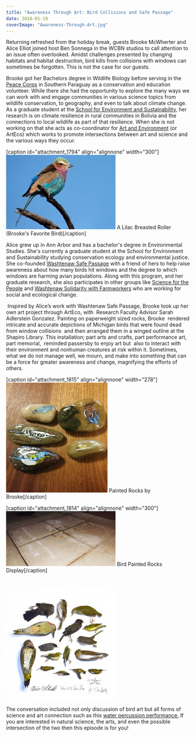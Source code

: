 ```yaml
---
title: "Awareness Through Art: Bird Collisions and Safe Passage"
date: 2018-01-18
coverImage: "Awareness-Through-Art.jpg"
---
```


Returning refreshed from the holiday break, guests Brooke McWherter and Alice Elliot joined host Ben Sonnega in the WCBN studios to call attention to an issue often overlooked. Amidst challenges presented by changing habitats and habitat destruction, bird kills from collisions with windows can sometimes be forgotten. This is not the case for our guests.

Brooke got her Bachelors degree in Wildlife Biology before serving in the [Peace Corps](https://www.peacecorps.gov/) in Southern Paraguay as a conservation and education volunteer. While there she had the opportunity to explore the many ways we can work with and engage communities in various science topics from wildlife conservation, to geography, and even to talk about climate change. As a graduate student at the [School for Environment and Sustainability](http://seas.umich.edu/), her research is on climate resilience in rural communities in Bolivia and the connections to local wildlife as part of that resilience. When she is not working on that she acts as co-coordinator for [Art and Environment](http://seas.umich.edu/gallery) (or ArtEco) which works to promote intersections between art and science and the various ways they occur.

\[caption id="attachment\_1794" align="alignnone" width="300"\][![](images/lilac-breasted-roller-rmiller-590x400-300x203.jpg)](http://www.hotinhere.us/wp-content/uploads/2018/01/lilac-breasted-roller-rmiller-590x400.jpg) A Lilac Breasted Roller (Brooke's Favorite Bird)\[/caption\]

Alice grew up in Ann Arbor and has a bachelor's degree in Environmental Studies. She's currently a graduate student at the School for Environment and Sustainability studying conservation ecology and environmental justice. She co-founded [Washtenaw Safe Passage](https://washtenawsafepassage.blogspot.com/) with a friend of hers to help raise awareness about how many birds hit windows and the degree to which windows are harming avian populations. Along with this program, and her graduate research, she also participates in other groups like [Science for the People](https://scienceforthepeople.org/index.php/about-sftp/) and [Washtenaw Solidarity with Farmworkers](https://www.facebook.com/washsolidaritywfarmworkers/) who are working for social and ecological change.

 Inspired by Alice’s work with Washtenaw Safe Passage, Brooke took up her own art project through ArtEco, with  Research Faculty Advisor Sarah Adlerstein Gonzalez. Painting on paperweight sized rocks, Brooke  rendered intricate and accurate depictions of Michigan birds that were found dead from window collisions  and then arranged them in a winged outline at the Shapiro Library. This installation; part arts and crafts, part performance art, part memorial,  reminded passersby to enjoy art but  also to interact with their environment and nonhuman creatures at risk within it. Sometimes, what we do not manage well, we mourn, and make into something that can be a force for greater awareness and change, magnifying the efforts of others.

\[caption id="attachment\_1815" align="alignnone" width="278"\][![](images/Screen-Shot-2018-01-17-at-6.51.45-PM-278x300.png)](http://www.hotinhere.us/wp-content/uploads/2018/01/Screen-Shot-2018-01-17-at-6.51.45-PM.png) Painted Rocks by Brooke\[/caption\]

\[caption id="attachment\_1814" align="alignnone" width="300"\][![](images/Screen-Shot-2018-01-17-at-6.52.01-PM-300x150.png)](http://www.hotinhere.us/wp-content/uploads/2018/01/Screen-Shot-2018-01-17-at-6.52.01-PM.png) Bird Painted Rocks Display\[/caption\]

 

[![](images/Final-58-62-all-sigs-300x300.jpg)](http://www.hotinhere.us/wp-content/uploads/2018/01/Final-58-62-all-sigs.jpg)

The conversation included not only discussion of bird art but all forms of science and art connection such as this [water percussion performance.](https://www.youtube.com/watch?time_continue=3&v=pbjAUG3A-VI) If you are interested in natural science, the arts, and even the possible intersection of the two then this episode is for you!
